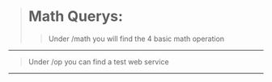 > # Math Querys:
> 
>>Under /math you will find the 4 basic math operation
---
>Under /op you can find a test web service 
---
